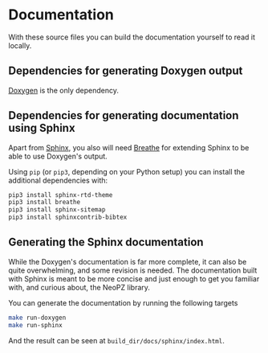 # Documentation

With these source files you can build the documentation yourself to read it locally.

## Dependencies for generating Doxygen output

[Doxygen](https://www.doxygen.nl/index.html) is the only dependency.

## Dependencies for generating documentation using Sphinx

Apart from [Sphinx](https://www.sphinx-doc.org/en/master/), you also will need [Breathe](https://breathe.readthedocs.io/) for extending Sphinx to be able to use Doxygen's output.

Using `pip` (or `pip3`, depending on your Python setup) you can install the additional dependencies with:

```sh
pip3 install sphinx-rtd-theme
pip3 install breathe
pip3 install sphinx-sitemap
pip3 install sphinxcontrib-bibtex
```
## Generating the Sphinx documentation

While the Doxygen's documentation is far more complete, it can also be quite overwhelming, and some revision is needed. The documentation built with Sphinx is meant to be more concise and just enough to get you familiar with, and curious about, the NeoPZ library.

You can generate the documentation by running the following targets

```sh
make run-doxygen
make run-sphinx
```

And the result can be seen at `build_dir/docs/sphinx/index.html`.